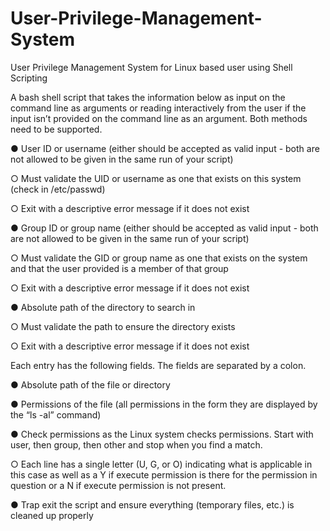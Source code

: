 # User-Privilege-Management-System
User Privilege Management System for Linux based user using Shell Scripting


A bash shell script that takes the information below as input on the command line as
arguments or reading interactively from the user if the input isn’t provided on the command line
as an argument. Both methods need to be supported.

● User ID or username (either should be accepted as valid input - both are not allowed to
be given in the same run of your script)

○ Must validate the UID or username as one that exists on this system (check in
/etc/passwd)

○ Exit with a descriptive error message if it does not exist

● Group ID or group name (either should be accepted as valid input - both are not allowed
to be given in the same run of your script)

○ Must validate the GID or group name as one that exists on the system and that
the user provided is a member of that group

○ Exit with a descriptive error message if it does not exist

● Absolute path of the directory to search in

○ Must validate the path to ensure the directory exists

○ Exit with a descriptive error message if it does not exist


Each entry has the following fields. The fields are separated by a colon.

● Absolute path of the file or directory

● Permissions of the file (all permissions in the form they are displayed by the “ls -al”
command)

● Check permissions as the Linux system checks permissions. Start with user, then
group, then other and stop when you find a match.

○ Each line has a single letter (U, G, or O) indicating what is applicable in
this case as well as a Y if execute permission is there for the permission in
question or a N if execute permission is not present.

● Trap exit the script and ensure everything (temporary files, etc.) is cleaned up
properly
